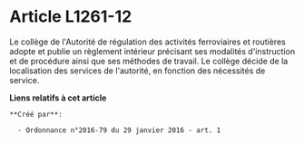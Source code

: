# Article L1261-12

Le collège de l'Autorité de régulation des activités ferroviaires et routières adopte et publie un règlement intérieur
précisant ses modalités d'instruction et de procédure ainsi que ses méthodes de travail. Le collège décide de la localisation
des services de l'autorité, en fonction des nécessités de service.

**Liens relatifs à cet article**

	**Créé par**:

	  - Ordonnance n°2016-79 du 29 janvier 2016 - art. 1
